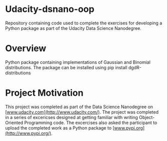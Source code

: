 # Udacity-dsnano-oop
Repository containing code used to complete the exercises for developing a Python package as part of the Udacity Data Science Nanodegree.

# Overview
Python package containing implementations of Gaussian and Binomial distributions.
The package can be installed using pip install dgdR-distributions

# Project Motivation
This project was completed as part of the Data Science Nanodegree on [www.udacity.com](http://www.udacity.com/). The project was completed in a series of excericses designed at getting familiar with writing Object-Oriented Programming code. The excercises also asked the participant to upload the completed work as a Python package to [www.pypi.org](http://www.pypi.org/).